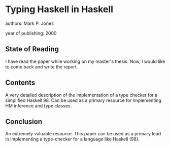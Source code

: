 # Typing Haskell in Haskell

authors: Mark P. Jones

year of publishing: 2000


## State of Reading
I have read the paper while working on my master's thesis. Now, I would like to come back and write the report.


## Contents
A very detailed description of the implementation of a type checker for a simplified Haskell 98. Can be used as a primary resource for implementing HM inference and type classes.


## Conclusion
An extremely valuable resource. This paper can be used as a primary lead in implementing a type-checker for a language like Haskell (98).